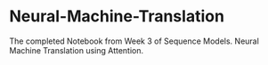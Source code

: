 # Neural-Machine-Translation
The completed Notebook from Week 3 of Sequence Models.
Neural Machine Translation using Attention.
